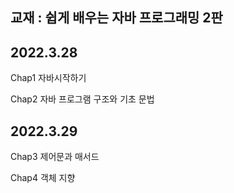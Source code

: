 ## 교재 : 쉽게 배우는 자바 프로그래밍 2판
## 2022.3.28
Chap1 자바시작하기

Chap2 자바 프로그램 구조와 기초 문법

## 2022.3.29
Chap3 제어문과 매서드

Chap4 객체 지향
